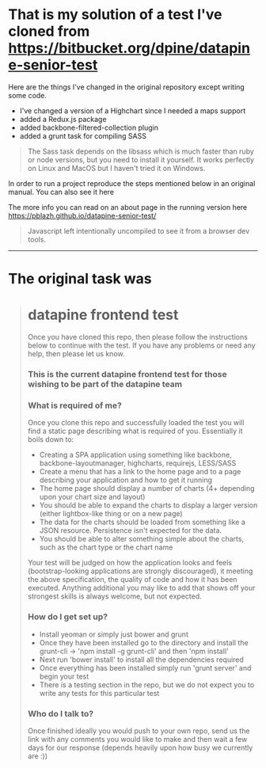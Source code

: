 # That is my solution of a test I've cloned from https://bitbucket.org/dpine/datapine-senior-test

Here are the things I've changed in the original repository except writing some code.

- I've changed a version of a Highchart since I needed a maps support
- added a Redux.js package
- added backbone-filtered-collection plugin
- added a grunt task for compiling SASS
> The Sass task depends on the libsass which is much faster than ruby or node versions, but you need to install it yourself.
> It works perfectly on Linux and MacOS but I haven't tried it on Windows.

In order to run a project reproduce the steps mentioned below in an original manual.
You can also see it here

The more info you can read on an about page in the running version here 
 https://pblazh.github.io/datapine-senior-test/
> Javascript left intentionally uncompiled to see it from a browser dev tools.



-------
# The original task was 

> # datapine frontend test #
> 
> Once you have cloned this repo, then please follow the instructions below to continue with the test. If you have any problems or need any help, then please let us know.
> 
> ### This is the current datapine frontend test for those wishing to be part of the datapine team ###
> 
> ### What is required of me? ###
> Once you clone this repo and successfully loaded the test you will find a static page describing what is required of you. Essentially it boils down to:
> 
> * Creating a SPA application using something like backbone, backbone-layoutmanager, highcharts, requirejs, LESS/SASS
> * Create a menu that has a link to the home page and to a page describing your application and how to get it running
> * The home page should display a number of charts (4+ depending upon your chart size and layout)
> * You should be able to expand the charts to display a larger version (either lightbox-like thing or on a new page)
> * The data for the charts should be loaded from something like a JSON resource. Persistence isn't expected for the data.
> * You should be able to alter something simple about the charts, such as the chart type or the chart name
> 
> Your test will be judged on how the application looks and feels (bootstrap-looking applications are strongly discouraged), it meeting the above specification, the quality of code and how it has been executed. Anything additional you may like to add that shows off your strongest skills is always welcome, but not expected.
> 
> ### How do I get set up? ###
> * Install yeoman or simply just bower and grunt
> * Once they have been installed go to the directory and install the grunt-cli -> 'npm install -g grunt-cli' and then 'npm install'
> * Next run 'bower install' to install all the dependencies required
> * Once everything has been installed simply run 'grunt server' and begin your test
> * There is a testing section in the repo, but we do not expect you to write any tests for this particular test
> 
> ### Who do I talk to? ###
> 
> Once finished ideally you would push to your own repo, send us the link with any comments you would like to make and then wait a few days for our response (depends heavily upon how busy we currently are :))
